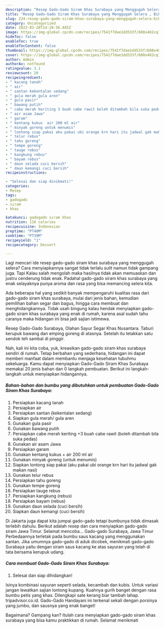 ```yaml
---
description: "Resep Gado-Gado Siram Khas Surabaya yang Menggugah Selera , Bikin Ngiler"
title: "Resep Gado-Gado Siram Khas Surabaya yang Menggugah Selera , Bikin Ngiler"
slug: 224-resep-gado-gado-siram-khas-surabaya-yang-menggugah-selera-bikin-ngiler
category: Uncategorized
date: 2022-03-28T14:28:56.845Z
image: https://img-global.cpcdn.com/recipes/7541f7dae1dd533f/680x482cq70/gado-gado-siram-khas-surabaya-foto-resep-utama.jpg
hideToc: false
enableToc: true
enableTocContent: false
thumbnail: https://img-global.cpcdn.com/recipes/7541f7dae1dd533f/680x482cq70/gado-gado-siram-khas-surabaya-foto-resep-utama.jpg
cover: https://img-global.cpcdn.com/recipes/7541f7dae1dd533f/680x482cq70/gado-gado-siram-khas-surabaya-foto-resep-utama.jpg
author: Admin
authorAv: notfound
ratingvalue: 3.1
reviewcount: 20
recipeingredient:
- " kacang tanah"
- " air"
- " santan kekentalan sedang"
- " gula merah gula aren"
- " gula pasir"
- " bawang putih"
- " cabe merah keriting 3 buah cabe rawit boleh ditambah bila suka pedas"
- " air asam Jawa"
- " garam"
- " kentang kukus  air 200 ml air"
- " minyak goreng untuk menumis"
- " lontong siap pakai aku pakai ubi orange krn hari itu jadwal gak makan nasi"
- " telur rebus"
- " tahu goreng"
- " tempe goreng"
- " tauge rebus"
- " kangkung rebus"
- " bayam rebus"
- " daun selada cuci bersih"
- " daun kemangi cuci bersih"
recipeinstructions:

- "Selesai dan siap dinikmati!"
categories:
- Resep
tags:
- gadogado
- siram
- khas

katakunci: gadogado siram khas 
nutrition: 116 calories
recipecuisine: Indonesian
preptime: "PT40M"
cooktime: "PT39M"
recipeyield: "1"
recipecategory: Dessert

---
```



Lagi mencari ide resep gado-gado siram khas surabaya yang menggugah selera? Cara menyiapkannya sangat tidak terlalu sulit namun tidak gampang juga. Tapi Kalau salah mengolah maka hasilnya tidak akan memuaskan dan justru cenderung tidak enak. Padahal gado-gado siram khas surabaya yang enak selayaknya punya aroma dan rasa yang bisa memancing selera kita.


Ada beberapa hal yang sedikit banyak mempengaruhi kualitas rasa dari gado-gado siram khas surabaya, mulai dari jenis bahan, kemudian pemilihan bahan segar dan bagus, hingga cara membuat dan menghidangkannya. Tidak usah bingung kalau hendak menyiapkan gado-gado siram khas surabaya yang enak di rumah, karena asal sudah tahu caranya maka hidangan ini bisa jadi sajian istimewa.

Resep Gado-Gado Surabaya, Olahan Sayur Segar Khas Nusantara. Taburi kerupuk bawang dan emping goreng di atasnya. Setelah itu letakkan satu sendok teh sambal di pinggir.


Nah, kali ini kita coba, yuk, kreasikan gado-gado siram khas surabaya sendiri di rumah. Tetap berbahan yang sederhana, hidangan ini dapat memberi manfaat dalam membantu menjaga kesehatan tubuhmu sekeluarga. Kamu dapat menyiapkan Gado-Gado Siram Khas Surabaya memakai 20 jenis bahan dan 0 langkah pembuatan. Berikut ini langkah-langkah untuk menyiapkan hidangannya.

<!--inarticleads1-->

##### Bahan-bahan dan bumbu yang dibutuhkan untuk pembuatan Gado-Gado Siram Khas Surabaya:

1. Persiapkan  kacang tanah
1. Persiapkan  air
1. Persiapkan  santan (kekentalan sedang)
1. Siapkan  gula merah/ gula aren
1. Gunakan  gula pasir
1. Gunakan  bawang putih
1. Persiapkan  cabe merah keriting +3 buah cabe rawit (boleh ditambah bila suka pedas)
1. Gunakan  air asam Jawa
1. Persiapkan  garam
1. Gunakan  kentang kukus + air 200 ml air
1. Gunakan  minyak goreng (untuk menumis)
1. Siapkan  lontong siap pakai (aku pakai ubi orange krn hari itu jadwal gak makan nasi)
1. Gunakan  telur rebus
1. Persiapkan  tahu goreng
1. Gunakan  tempe goreng
1. Persiapkan  tauge rebus
1. Persiapkan  kangkung (rebus)
1. Persiapkan  bayam (rebus)
1. Gunakan  daun selada (cuci bersih)
1. Siapkan  daun kemangi (cuci bersih)


Di Jakarta juga dapat kita jumpai gado-gado tetapi bumbunya tidak dimasak terlebih dahulu. Berikut adalah resep dan cara menyiapkan gado-gado siram Jawa Timur. Selamat mencoba… Gado-gado Surabaya, Jawa Timur Perbedaannya terletak pada bumbu saus kacang yang menggunakan santan. Jika umumnya gado-gado di aduk dicobek, menikmati gado-gado Surabaya yaitu dengan siram saus kacang ke atas sayuran yang telah di tata bersama kerupuk udang. 

<!--inarticleads2-->

##### Cara membuat Gado-Gado Siram Khas Surabaya:


1. Selesai dan siap dihidangkan!

Isinya kombinasi sayuran seperti selada, kecambah dan kubis. Untuk variasi jangan lewatkan sajian lontong kupang. Kuahnya gurih banget dengan rasa bumbu petis yang khas. Dilengkapi sate kerang biar tambah lahap. tripadvisor.co.id. Gado-Gado Handayani ini terkenal sekali dengan porsinya yang jumbo, dan sausnya yang enak banget! 

Bagaimana? Gampang kan? Itulah cara menyiapkan gado-gado siram khas surabaya yang bisa kamu praktikkan di rumah. Selamat menikmati
